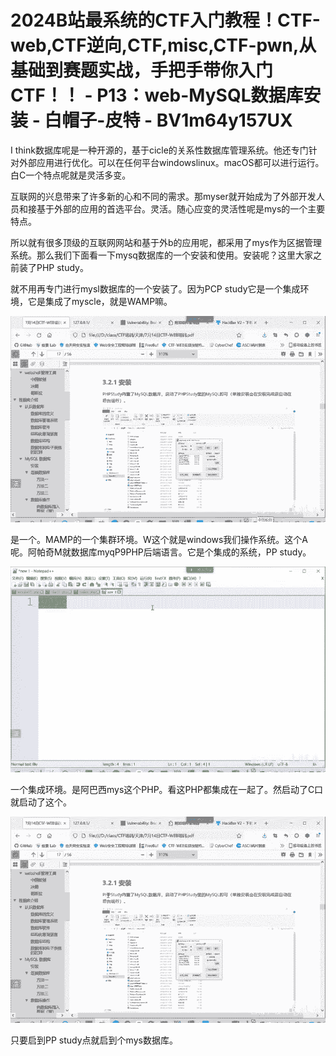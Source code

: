 # 2024B站最系统的CTF入门教程！CTF-web,CTF逆向,CTF,misc,CTF-pwn,从基础到赛题实战，手把手带你入门CTF！！ - P13：web-MySQL数据库安装 - 白帽子-皮特 - BV1m64y157UX

I think数据库呢是一种开源的，基于cicle的关系性数据库管理系统。他还专门针对外部应用进行优化。可以在任何平台windowslinux。macOS都可以进行运行。白C一个特点呢就是灵活多变。

互联网的兴息带来了许多新的心和不同的需求。那myser就开始成为了外部开发人员和接基于外部的应用的首选平台。灵活。随心应变的灵活性呢是mys的一个主要特点。

所以就有很多顶级的互联网网站和基于外b的应用呢，都采用了mys作为区据管理系统。那么我们下面看一下mysq数据库的一个安装和使用。安装呢？这里大家之前装了PHP study。

就不用再专门进行mysl数据库的一个安装了。因为PCP study它是一个集成环境，它是集成了myscle，就是WAMP嘛。



![](img/137dcc1f4ef40a8f5ed7391ac338df10_1.png)

是一个。MAMP的一个集群环境。W这个就是windows我们操作系统。这个A呢。阿帕奇M就数据库myqP9PHP后端语言。它是个集成的系统，PP study。



![](img/137dcc1f4ef40a8f5ed7391ac338df10_3.png)

一个集成环境。是阿巴西mys这个PHP。看这PHP都集成在一起了。然启动了C口就启动了这个。

![](img/137dcc1f4ef40a8f5ed7391ac338df10_5.png)

只要启到PP study点就启到个mys数据库。